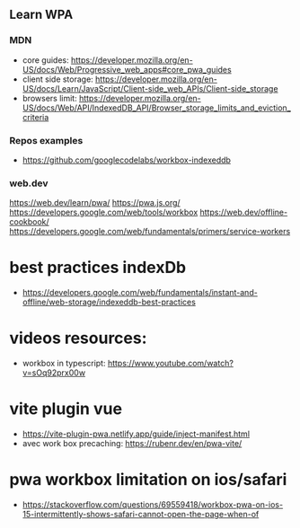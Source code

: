 
## Learn WPA
### MDN
- core guides: https://developer.mozilla.org/en-US/docs/Web/Progressive_web_apps#core_pwa_guides
- client side storage: https://developer.mozilla.org/en-US/docs/Learn/JavaScript/Client-side_web_APIs/Client-side_storage
- browsers limit: https://developer.mozilla.org/en-US/docs/Web/API/IndexedDB_API/Browser_storage_limits_and_eviction_criteria	

### Repos examples
- https://github.com/googlecodelabs/workbox-indexeddb
### web.dev

https://web.dev/learn/pwa/
https://pwa.js.org/
https://developers.google.com/web/tools/workbox
https://web.dev/offline-cookbook/
https://developers.google.com/web/fundamentals/primers/service-workers


# best practices indexDb
- https://developers.google.com/web/fundamentals/instant-and-offline/web-storage/indexeddb-best-practices

# videos resources:

- workbox in typescript: https://www.youtube.com/watch?v=sOq92prx00w

# vite plugin vue
- https://vite-plugin-pwa.netlify.app/guide/inject-manifest.html
- avec work box precaching: https://rubenr.dev/en/pwa-vite/

# pwa workbox limitation on ios/safari
- https://stackoverflow.com/questions/69559418/workbox-pwa-on-ios-15-intermittently-shows-safari-cannot-open-the-page-when-of